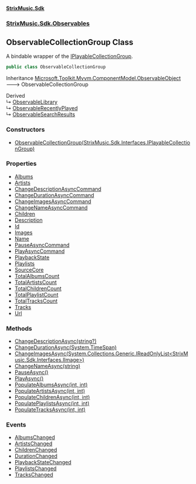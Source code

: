 #### [StrixMusic.Sdk](./index.md 'index')
### [StrixMusic.Sdk.Observables](./StrixMusic-Sdk-Observables.md 'StrixMusic.Sdk.Observables')
## ObservableCollectionGroup Class
A bindable wrapper of the [IPlayableCollectionGroup](./StrixMusic-Sdk-Interfaces-IPlayableCollectionGroup.md 'StrixMusic.Sdk.Interfaces.IPlayableCollectionGroup').  
```csharp
public class ObservableCollectionGroup
```
Inheritance [Microsoft.Toolkit.Mvvm.ComponentModel.ObservableObject](https://docs.microsoft.com/en-us/dotnet/api/Microsoft.Toolkit.Mvvm.ComponentModel.ObservableObject 'Microsoft.Toolkit.Mvvm.ComponentModel.ObservableObject') &#129106; ObservableCollectionGroup  

Derived  
&#8627; [ObservableLibrary](./StrixMusic-Sdk-Observables-ObservableLibrary.md 'StrixMusic.Sdk.Observables.ObservableLibrary')  
&#8627; [ObservableRecentlyPlayed](./StrixMusic-Sdk-Observables-ObservableRecentlyPlayed.md 'StrixMusic.Sdk.Observables.ObservableRecentlyPlayed')  
&#8627; [ObservableSearchResults](./StrixMusic-Sdk-Observables-ObservableSearchResults.md 'StrixMusic.Sdk.Observables.ObservableSearchResults')  
### Constructors
- [ObservableCollectionGroup(StrixMusic.Sdk.Interfaces.IPlayableCollectionGroup)](./StrixMusic-Sdk-Observables-ObservableCollectionGroup-ObservableCollectionGroup(StrixMusic-Sdk-Interfaces-IPlayableCollectionGroup).md 'StrixMusic.Sdk.Observables.ObservableCollectionGroup.ObservableCollectionGroup(StrixMusic.Sdk.Interfaces.IPlayableCollectionGroup)')
### Properties
- [Albums](./StrixMusic-Sdk-Observables-ObservableCollectionGroup-Albums.md 'StrixMusic.Sdk.Observables.ObservableCollectionGroup.Albums')
- [Artists](./StrixMusic-Sdk-Observables-ObservableCollectionGroup-Artists.md 'StrixMusic.Sdk.Observables.ObservableCollectionGroup.Artists')
- [ChangeDescriptionAsyncCommand](./StrixMusic-Sdk-Observables-ObservableCollectionGroup-ChangeDescriptionAsyncCommand.md 'StrixMusic.Sdk.Observables.ObservableCollectionGroup.ChangeDescriptionAsyncCommand')
- [ChangeDurationAsyncCommand](./StrixMusic-Sdk-Observables-ObservableCollectionGroup-ChangeDurationAsyncCommand.md 'StrixMusic.Sdk.Observables.ObservableCollectionGroup.ChangeDurationAsyncCommand')
- [ChangeImagesAsyncCommand](./StrixMusic-Sdk-Observables-ObservableCollectionGroup-ChangeImagesAsyncCommand.md 'StrixMusic.Sdk.Observables.ObservableCollectionGroup.ChangeImagesAsyncCommand')
- [ChangeNameAsyncCommand](./StrixMusic-Sdk-Observables-ObservableCollectionGroup-ChangeNameAsyncCommand.md 'StrixMusic.Sdk.Observables.ObservableCollectionGroup.ChangeNameAsyncCommand')
- [Children](./StrixMusic-Sdk-Observables-ObservableCollectionGroup-Children.md 'StrixMusic.Sdk.Observables.ObservableCollectionGroup.Children')
- [Description](./StrixMusic-Sdk-Observables-ObservableCollectionGroup-Description.md 'StrixMusic.Sdk.Observables.ObservableCollectionGroup.Description')
- [Id](./StrixMusic-Sdk-Observables-ObservableCollectionGroup-Id.md 'StrixMusic.Sdk.Observables.ObservableCollectionGroup.Id')
- [Images](./StrixMusic-Sdk-Observables-ObservableCollectionGroup-Images.md 'StrixMusic.Sdk.Observables.ObservableCollectionGroup.Images')
- [Name](./StrixMusic-Sdk-Observables-ObservableCollectionGroup-Name.md 'StrixMusic.Sdk.Observables.ObservableCollectionGroup.Name')
- [PauseAsyncCommand](./StrixMusic-Sdk-Observables-ObservableCollectionGroup-PauseAsyncCommand.md 'StrixMusic.Sdk.Observables.ObservableCollectionGroup.PauseAsyncCommand')
- [PlayAsyncCommand](./StrixMusic-Sdk-Observables-ObservableCollectionGroup-PlayAsyncCommand.md 'StrixMusic.Sdk.Observables.ObservableCollectionGroup.PlayAsyncCommand')
- [PlaybackState](./StrixMusic-Sdk-Observables-ObservableCollectionGroup-PlaybackState.md 'StrixMusic.Sdk.Observables.ObservableCollectionGroup.PlaybackState')
- [Playlists](./StrixMusic-Sdk-Observables-ObservableCollectionGroup-Playlists.md 'StrixMusic.Sdk.Observables.ObservableCollectionGroup.Playlists')
- [SourceCore](./StrixMusic-Sdk-Observables-ObservableCollectionGroup-SourceCore.md 'StrixMusic.Sdk.Observables.ObservableCollectionGroup.SourceCore')
- [TotalAlbumsCount](./StrixMusic-Sdk-Observables-ObservableCollectionGroup-TotalAlbumsCount.md 'StrixMusic.Sdk.Observables.ObservableCollectionGroup.TotalAlbumsCount')
- [TotalArtistsCount](./StrixMusic-Sdk-Observables-ObservableCollectionGroup-TotalArtistsCount.md 'StrixMusic.Sdk.Observables.ObservableCollectionGroup.TotalArtistsCount')
- [TotalChildrenCount](./StrixMusic-Sdk-Observables-ObservableCollectionGroup-TotalChildrenCount.md 'StrixMusic.Sdk.Observables.ObservableCollectionGroup.TotalChildrenCount')
- [TotalPlaylistCount](./StrixMusic-Sdk-Observables-ObservableCollectionGroup-TotalPlaylistCount.md 'StrixMusic.Sdk.Observables.ObservableCollectionGroup.TotalPlaylistCount')
- [TotalTracksCount](./StrixMusic-Sdk-Observables-ObservableCollectionGroup-TotalTracksCount.md 'StrixMusic.Sdk.Observables.ObservableCollectionGroup.TotalTracksCount')
- [Tracks](./StrixMusic-Sdk-Observables-ObservableCollectionGroup-Tracks.md 'StrixMusic.Sdk.Observables.ObservableCollectionGroup.Tracks')
- [Url](./StrixMusic-Sdk-Observables-ObservableCollectionGroup-Url.md 'StrixMusic.Sdk.Observables.ObservableCollectionGroup.Url')
### Methods
- [ChangeDescriptionAsync(string?)](./StrixMusic-Sdk-Observables-ObservableCollectionGroup-ChangeDescriptionAsync(string-).md 'StrixMusic.Sdk.Observables.ObservableCollectionGroup.ChangeDescriptionAsync(string?)')
- [ChangeDurationAsync(System.TimeSpan)](./StrixMusic-Sdk-Observables-ObservableCollectionGroup-ChangeDurationAsync(System-TimeSpan).md 'StrixMusic.Sdk.Observables.ObservableCollectionGroup.ChangeDurationAsync(System.TimeSpan)')
- [ChangeImagesAsync(System.Collections.Generic.IReadOnlyList&lt;StrixMusic.Sdk.Interfaces.IImage&gt;)](./StrixMusic-Sdk-Observables-ObservableCollectionGroup-ChangeImagesAsync(System-Collections-Generic-IReadOnlyList-StrixMusic-Sdk-Interfaces-IImage-).md 'StrixMusic.Sdk.Observables.ObservableCollectionGroup.ChangeImagesAsync(System.Collections.Generic.IReadOnlyList&lt;StrixMusic.Sdk.Interfaces.IImage&gt;)')
- [ChangeNameAsync(string)](./StrixMusic-Sdk-Observables-ObservableCollectionGroup-ChangeNameAsync(string).md 'StrixMusic.Sdk.Observables.ObservableCollectionGroup.ChangeNameAsync(string)')
- [PauseAsync()](./StrixMusic-Sdk-Observables-ObservableCollectionGroup-PauseAsync().md 'StrixMusic.Sdk.Observables.ObservableCollectionGroup.PauseAsync()')
- [PlayAsync()](./StrixMusic-Sdk-Observables-ObservableCollectionGroup-PlayAsync().md 'StrixMusic.Sdk.Observables.ObservableCollectionGroup.PlayAsync()')
- [PopulateAlbumsAsync(int, int)](./StrixMusic-Sdk-Observables-ObservableCollectionGroup-PopulateAlbumsAsync(int_int).md 'StrixMusic.Sdk.Observables.ObservableCollectionGroup.PopulateAlbumsAsync(int, int)')
- [PopulateArtistsAsync(int, int)](./StrixMusic-Sdk-Observables-ObservableCollectionGroup-PopulateArtistsAsync(int_int).md 'StrixMusic.Sdk.Observables.ObservableCollectionGroup.PopulateArtistsAsync(int, int)')
- [PopulateChildrenAsync(int, int)](./StrixMusic-Sdk-Observables-ObservableCollectionGroup-PopulateChildrenAsync(int_int).md 'StrixMusic.Sdk.Observables.ObservableCollectionGroup.PopulateChildrenAsync(int, int)')
- [PopulatePlaylistsAsync(int, int)](./StrixMusic-Sdk-Observables-ObservableCollectionGroup-PopulatePlaylistsAsync(int_int).md 'StrixMusic.Sdk.Observables.ObservableCollectionGroup.PopulatePlaylistsAsync(int, int)')
- [PopulateTracksAsync(int, int)](./StrixMusic-Sdk-Observables-ObservableCollectionGroup-PopulateTracksAsync(int_int).md 'StrixMusic.Sdk.Observables.ObservableCollectionGroup.PopulateTracksAsync(int, int)')
### Events
- [AlbumsChanged](./StrixMusic-Sdk-Observables-ObservableCollectionGroup-AlbumsChanged.md 'StrixMusic.Sdk.Observables.ObservableCollectionGroup.AlbumsChanged')
- [ArtistsChanged](./StrixMusic-Sdk-Observables-ObservableCollectionGroup-ArtistsChanged.md 'StrixMusic.Sdk.Observables.ObservableCollectionGroup.ArtistsChanged')
- [ChildrenChanged](./StrixMusic-Sdk-Observables-ObservableCollectionGroup-ChildrenChanged.md 'StrixMusic.Sdk.Observables.ObservableCollectionGroup.ChildrenChanged')
- [DurationChanged](./StrixMusic-Sdk-Observables-ObservableCollectionGroup-DurationChanged.md 'StrixMusic.Sdk.Observables.ObservableCollectionGroup.DurationChanged')
- [PlaybackStateChanged](./StrixMusic-Sdk-Observables-ObservableCollectionGroup-PlaybackStateChanged.md 'StrixMusic.Sdk.Observables.ObservableCollectionGroup.PlaybackStateChanged')
- [PlaylistsChanged](./StrixMusic-Sdk-Observables-ObservableCollectionGroup-PlaylistsChanged.md 'StrixMusic.Sdk.Observables.ObservableCollectionGroup.PlaylistsChanged')
- [TracksChanged](./StrixMusic-Sdk-Observables-ObservableCollectionGroup-TracksChanged.md 'StrixMusic.Sdk.Observables.ObservableCollectionGroup.TracksChanged')

